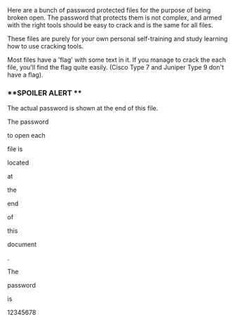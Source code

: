 Here are a bunch of password protected files for the purpose of being broken open.
The password that protects them is not complex, and armed with the right tools should be easy to crack and is the same for all files.

These files are purely for your own personal self-training and study learning how to use cracking tools.

Most files have a 'flag' with some text in it. If you manage to crack the each file, you'll find the flag quite easily.
(Cisco Type 7 and Juniper Type 9 don't have a flag).


### **SPOILER ALERT **


The actual password is shown at the end of this file.


The password


to open each


file is


located


at


the


end


of


this


document


.

The


password


is



12345678
